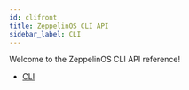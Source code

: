 ```yaml
---
id: clifront
title: ZeppelinOS CLI API
sidebar_label: CLI
---
```


Welcome to the ZeppelinOS CLI API reference!

- [CLI](clistart.md)

